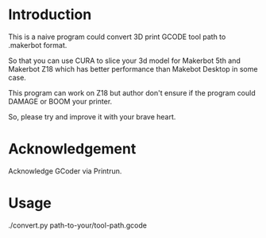# Introduction
This is a naive program could convert 3D print GCODE tool path to .makerbot format.

So that you can use CURA to slice your 3d model for Makerbot 5th and Makerbot Z18 which has better performance than Makebot Desktop in some case.

This program can work on Z18 but author don't ensure if the program could DAMAGE or BOOM your printer.

So, please try and improve it with your brave heart.

# Acknowledgement
Acknowledge GCoder via Printrun.

# Usage

./convert.py path-to-your/tool-path.gcode
